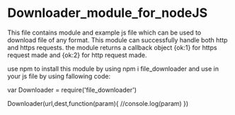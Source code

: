 # Downloader_module_for_nodeJS
This file contains module and example js file which can be used to download file of any format.
This module can successfully handle both http and https requests.
the module returns a callback object {ok:1} for https request made and {ok:2} for http request made.



use npm to install this module by using npm i file_downloader
and use in your js file by using fallowing code:

var Downloader = require('file_downloader')

Downloader(url,dest,function(param){
//console.log(param)
})
